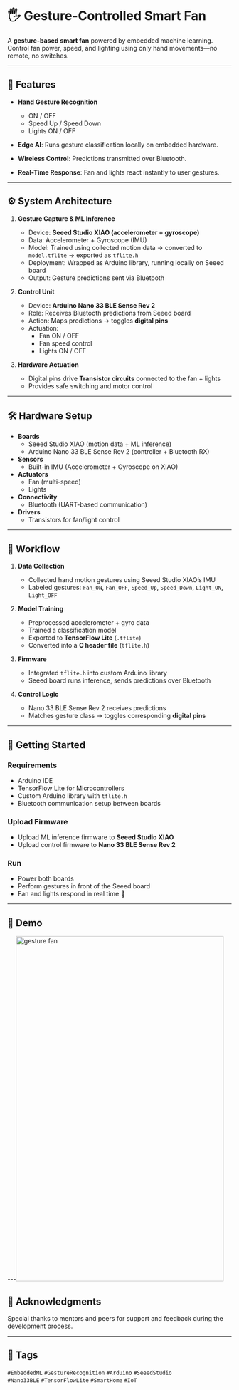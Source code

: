 # 🖐️ Gesture-Controlled Smart Fan

A **gesture-based smart fan** powered by embedded machine learning.  
Control fan power, speed, and lighting using only hand movements—no remote, no switches.  

---

## 🧩 Features

- **Hand Gesture Recognition**  
  - ON / OFF  
  - Speed Up / Speed Down  
  - Lights ON / OFF  

- **Edge AI**: Runs gesture classification locally on embedded hardware.  
- **Wireless Control**: Predictions transmitted over Bluetooth.  
- **Real-Time Response**: Fan and lights react instantly to user gestures.  

---

## ⚙️ System Architecture

1. **Gesture Capture & ML Inference**
   - Device: **Seeed Studio XIAO (accelerometer + gyroscope)**
   - Data: Accelerometer + Gyroscope (IMU)  
   - Model: Trained using collected motion data → converted to `model.tflite` → exported as `tflite.h`
   - Deployment: Wrapped as Arduino library, running locally on Seeed board
   - Output: Gesture predictions sent via Bluetooth  

2. **Control Unit**
   - Device: **Arduino Nano 33 BLE Sense Rev 2**
   - Role: Receives Bluetooth predictions from Seeed board
   - Action: Maps predictions → toggles **digital pins**
   - Actuation:  
     - Fan ON / OFF  
     - Fan speed control  
     - Lights ON / OFF  

3. **Hardware Actuation**
   - Digital pins drive **Transistor circuits** connected to the fan + lights  
   - Provides safe switching and motor control  

---

## 🛠️ Hardware Setup

- **Boards**
  - Seeed Studio XIAO (motion data + ML inference)
  - Arduino Nano 33 BLE Sense Rev 2 (controller + Bluetooth RX)
- **Sensors**
  - Built-in IMU (Accelerometer + Gyroscope on XIAO)
- **Actuators**
  - Fan (multi-speed)
  - Lights
- **Connectivity**
  - Bluetooth (UART-based communication)
- **Drivers**
  - Transistors for fan/light control

---

## 📂 Workflow

1. **Data Collection**
   - Collected hand motion gestures using Seeed Studio XIAO’s IMU  
   - Labeled gestures: `Fan_ON`, `Fan_OFF`, `Speed_Up`, `Speed_Down`, `Light_ON`, `Light_OFF`

2. **Model Training**
   - Preprocessed accelerometer + gyro data  
   - Trained a classification model  
   - Exported to **TensorFlow Lite** (`.tflite`)  
   - Converted into a **C header file** (`tflite.h`)  

3. **Firmware**
   - Integrated `tflite.h` into custom Arduino library  
   - Seeed board runs inference, sends predictions over Bluetooth  

4. **Control Logic**
   - Nano 33 BLE Sense Rev 2 receives predictions  
   - Matches gesture class → toggles corresponding **digital pins**  

---

## 🚀 Getting Started

### Requirements
- Arduino IDE  
- TensorFlow Lite for Microcontrollers  
- Custom Arduino library with `tflite.h`  
- Bluetooth communication setup between boards  

### Upload Firmware
- Upload ML inference firmware to **Seeed Studio XIAO**  
- Upload control firmware to **Nano 33 BLE Sense Rev 2**  

### Run
- Power both boards  
- Perform gestures in front of the Seeed board  
- Fan and lights respond in real time 🎉  

---

## 📸 Demo

---<img width="467" height="775" alt="gesture fan" src="https://github.com/user-attachments/assets/7722a2b2-0afc-4699-a90a-46cd2da6a519" />



## 🙏 Acknowledgments
Special thanks to mentors and peers for support and feedback during the development process.  

---

## 🔖 Tags
`#EmbeddedML` `#GestureRecognition` `#Arduino` `#SeeedStudio`  
`#Nano33BLE` `#TensorFlowLite` `#SmartHome` `#IoT`  
